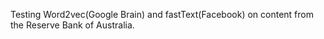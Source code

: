 Testing Word2vec(Google Brain) and fastText(Facebook) on content from the Reserve Bank of Australia.
 
